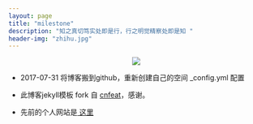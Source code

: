 ```yaml
---
layout: page
title: "milestone"
description: "知之真切笃实处即是行，行之明觉精察处即是知 "
header-img: "zhihu.jpg"
---
```



<center>
    <p><img src="http://7xlfkx.com1.z0.glb.clouddn.com/white2.jpg" align="center"></p>
</center>



- 2017-07-31  将博客搬到github，重新创建自己的空间
 _config.yml 配置

- 此博客jekyll模板 fork 自 [cnfeat](http://www.cnfeat.com/)，感谢。

- 先前的个人网站是[ 这里 ](http://119.254.102.37/)





